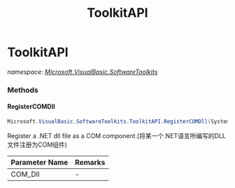 ﻿---
title: ToolkitAPI
---

# ToolkitAPI
_namespace: [Microsoft.VisualBasic.SoftwareToolkits](N-Microsoft.VisualBasic.SoftwareToolkits.html)_



### Methods

#### RegisterCOMDll
```csharp
Microsoft.VisualBasic.SoftwareToolkits.ToolkitAPI.RegisterCOMDll(System.String)
```
Register a .NET dll file as a COM component.(将某一个.NET语言所编写的DLL文件注册为COM组件)

|Parameter Name|Remarks|
|--------------|-------|
|COM_Dll|-|





